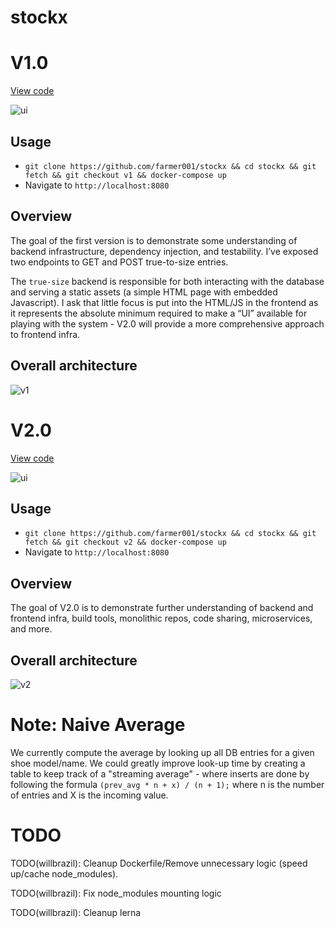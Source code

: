 # stockx

# V1.0
[View code](https://github.com/farmer001/stockx/tree/v1)

![ui](https://i.imgur.com/roaDW7S.png)

## Usage
* `git clone https://github.com/farmer001/stockx && cd stockx && git fetch && git checkout v1 && docker-compose up`
* Navigate to `http://localhost:8080`

## Overview
The goal of the first version is to demonstrate some understanding of backend infrastructure, dependency injection, and testability. I’ve exposed two endpoints to GET and POST true-to-size entries.

The `true-size` backend is responsible for both interacting with the database and serving a static assets (a simple HTML page with embedded Javascript). I ask that little focus is put into the HTML/JS in the frontend as it represents the absolute minimum required to make a “UI” available for playing with the system - V2.0 will provide a more comprehensive approach to frontend infra.

## Overall architecture

![v1](https://i.imgur.com/OpTEPrt.png)

# V2.0
[View code](https://github.com/farmer001/stockx/tree/v2)

![ui](https://i.imgur.com/8nhgpNj.png)

## Usage
* `git clone https://github.com/farmer001/stockx && cd stockx && git fetch && git checkout v2 && docker-compose up`
* Navigate to `http://localhost:8080`

## Overview
The goal of V2.0 is to demonstrate further understanding of backend and frontend infra, build tools, monolithic repos, code sharing, microservices, and more. 

## Overall architecture

![v2](https://i.imgur.com/DK8RwQq.png)

# Note: Naive Average
We currently compute the average by looking up all DB entries for a given shoe model/name. We could greatly improve look-up time by creating a table to keep track of a "streaming average" - where inserts are done by following the formula `(prev_avg * n + x) / (n + 1);` where n is the number of entries and X is the incoming value. 

# TODO

TODO(willbrazil): Cleanup Dockerfile/Remove unnecessary logic (speed up/cache node_modules).

TODO(willbrazil): Fix node_modules mounting logic

TODO(willbrazil): Cleanup lerna
